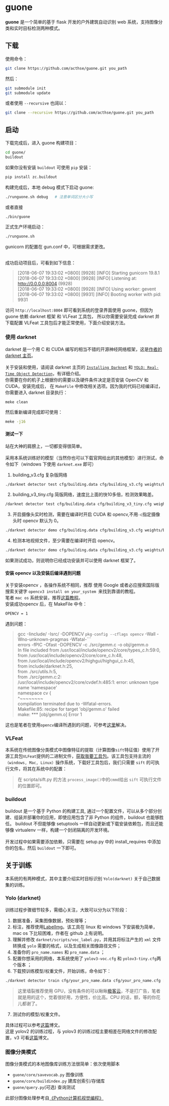 # guone 
**guone** 是一个简单的基于 flask 开发的户外建筑自动识别 web 系统，支持图像分类和实时目标检测两种模式。

## 下载
使用命令：
<br>
```sh
git clone https://github.com/acthse/guone.git you_path
```

然后：
<br>
```sh
git submodule init
git submodule update
```

或者使用 `--recursive` 也阔以：<br>
```sh
git clone --recursive https://github.com/acthse/guone.git you_path
```

## 启动
下载完成后，进入 guone 构建项目：<br>
```sh
cd guone/
buildout
```

如果你没有安装 `buildout` 可使用 `pip` 安装：<br>
```sh
pip install zc.buildout
```

构建完成后，本地 debug 模式下启动 guone:
```sh
./runguone.sh debug   # 注意单词区分大小写
```
或者直接
```sh
./bin/guone
```
正式生产环境启动：
```sh
./runguone.sh
```
gunicorn 的配置在 gun.conf 中，可根据需求更改。

<br>
成功启动项目后，可看到如下信息：<br>

> [2018-06-07 19:33:02 +0800] [9928] [INFO] Starting gunicorn 19.8.1<br>
> [2018-06-07 19:33:02 +0800] [9928] [INFO] Listening at: http://0.0.0.0:8004 (9928)<br>
> [2018-06-07 19:33:02 +0800] [9928] [INFO] Using worker: gevent<br>
> [2018-06-07 19:33:02 +0800] [9931] [INFO] Booting worker with pid: 9931<br>

访问 `http://localhost:8004` 即可看到系统的登录界面使用 guone，但因为 guone 依赖 darknet 框架 和 VLFeat 工具包，
所以你需要安装完成 darknet 并下载配置 VLFeat 工具包后才能正常使用，下面介绍安装方法。

### 使用 darknet 

darknet 是一个用 C 和 CUDA 编写的相当不错的开源神经网络框架，这是[作者的 darknet 主页](https://pjreddie.com/darknet/)。<br><br>
关于安装和使用，请阅读 darknet 主页的 [`Installing Darknet`](https://pjreddie.com/darknet/install/) 和 
[`YOLO: Real-Time Object Detection`](https://pjreddie.com/darknet/yolo/)，有详细介绍。<br>
你需要在你的机子上根据你的需要以及硬件条件决定是否安装 OpenCV  和 CUDA，安装完成后，
在 `MakeFile` 中修改相关选项。因为我的代码已经编译过，你需要进入 darknet 目录执行：<br>
```sh
meke clean
```

然后重新编译完成即可使用：<br>
```sh
meke -j16
```

#### 测试一下
站在大神的肩膀上，一切都变得很简单。<br><br>
采用本系统训练好的模型（当然你也可以下载官网给出的其他模型）进行测试，命令如下（windows 下使用 `darknet.exe` 即可）
1. building_v3.cfg 复杂版网络
```sh
./darknet detector test cfg/building.data cfg/building_v3.cfg weights/building_v3.weights test_image_path
```

2. building_v3_tiny.cfg 简版网络，速度比上面的快10多倍，检测效果略差。

```sh
/darknet detector test cfg/building.data cfg/building_v3_tiny.cfg weights/building_v3_tiny.weights  test_image_path
```

3. 开启摄像头实时检测，需要在编译时开启 CUDA 和 opencv,不用` -c `指定摄像头时 opencv 默认为 0。
```sh
./darknet detector demo cfg/building.data cfg/building_v3.cfg weights/building_v3.weights  [ -c <num> ]
```

4. 检测本地视频文件，至少需要在编译时开启 opencv。

```sh
./darknet detector demo cfg/building.data cfg/building_v3.cfg weights/building_v3.weights  test_video_file_path
```


如果测试成功，则说明你已经成功安装并可以使用 darknet 框架了。

#### 安装 opencv 以及安装后编译遇到问题
关于安装opencv ，各操作系统不相同，推荐 使用 Google 或者必应搜索国际版 搜索关键字 `opencv3 install on your_system `来找到靠谱的教程。<br>
笔者 `mac os` 系统安装，推荐[这篇教程](https://www.learnopencv.com/install-opencv3-on-macos/)。<br>
安装成功opencv 后，在 MakeFile 中令：
```sh
OPENCV = 1
```

遇到问题：

> gcc -Iinclude/ -Isrc/ -DOPENCV `pkg-config --cflags opencv`  -Wall -Wno-unknown-pragmas -Wfatal-```<br>
> errors -fPIC -Ofast -DOPENCV -c ./src/gemm.c -o obj/gemm.o<br>
> In file included from /usr/local/include/opencv2/core/types_c.h:59:0,<br>
>                  from /usr/local/include/opencv2/core/core_c.h:48,<br>
>                  from /usr/local/include/opencv2/highgui/highgui_c.h:45,<br>
>                  from include/darknet.h:25,<br>
>                  from ./src/utils.h:5,<br>
>                  from ./src/gemm.c:2:<br>
> /usr/local/include/opencv2/core/cvdef.h:485:1: error: unknown type name ‘namespace’<br>
> namespace cv {<br>
>    ^~~~~~~~~ <br>
> compilation terminated due to -Wfatal-errors.<br>
> Makefile:85: recipe for target 'obj/gemm.o' failed<br>
> make: *** [obj/gemm.o] Error 1
>


这也是笔者在使用`opencv`编译所遇到的问题，可参考[这里](https://github.com/pjreddie/darknet/issues/485)解决。

### VLFeat
本系统在传统图像分类模式中图像特征的提取（计算图像`sift`特征值）使用了开源工具包`VLFeat`提供的二进制文件，[获取我要工具包](http://www.vlfeat.org/)。该工具包支持主流的`（windows, Mac, Linux）`操作系统，下载好工具包后，我们只需要 `sift` 的可执行文件，将其在系统中的配置：
> 在 scripta/sift.py 的方法 `process_image()`中的`cmmd`给出 `sift`  可执行文件的位置即可。

### buildout
buildout 是一个基于 Python 的构建工具, 通过一个配置文件，可以从多个部分创建、组装并部署你的应用，即使应用包含了非 Python 的组件，buildout 也能够胜任。 buildout 不但能够像 setuptools 一样自动更新或下载安装依赖包，而且还能够像 virtualenv 一样，构建一个封闭隔离的开发环境。<br><br>
开发过程中如果需要添加依赖，只需要在 setup.py 中的 install_requires 中添加你的包名，然后 `buildout` 一下即可。

## 关于训练
本系统的有两种模式，其中主要介绍实时目标识别 `Yolo(darknet)` 关于自己数据集的训练。
### Yolo (darknet)
训练过程步骤细节较多，需细心关注，大致可以分为以下阶段：

1. 数据准备，采集图像数据，预处理等；
2. 标注，推荐使用[LabelImg](https://github.com/tzutalin/labelImg)。该工具在 linux  和 windows 下安装极为简单，mac os 下比较困难，作者在 github 上有说明。
3. 理解并修改 `darknet/scripts/voc_label.py`，并用其将标注产生的 `xml` 文件转换成 `yolo` 需要的格式，以及生成相关图像路径文件；
4. 准备你的 `pro_name.names` 和 `pro_name.data` ；
5. 配置你想采用的网络，本系统使用了 `yolov3-voc.cfg` 和 `yolov3-tiny.cfg`两个版本 ；
5. 下载预训练模型/权重文件，开始训练，命令如下：
```sh
./darknet detector train cfg/your_pro_name.data cfg/your_pro_name.cfg [预训练模型] [-gpus 0,1,2,3]
```

> 这里墙裂推荐使用 GPU，没有条件的可以瞅瞅[极客云](http://www.jikecloud.net/)，不是打广告，笔者就是用的这个，觉着很好用，方便性，价比高。CPU 的话，额，等的你花儿都谢了。<br>

 7. 测试你的模型/权重文件。

具体过程可以参考[这篇](https://www.cnblogs.com/antflow/p/7350274.html)博文。<br>
这是 yolov2 的训练过程，与 yolov3 的训练过程主要相差在网络文件的修改配置，v3 可看[这篇](https://blog.csdn.net/lilai619/article/details/79695109)博文。
### 图像分类模式
图像分类模式的本地图像库训练方法很简单：依次使用脚本<br>
 - `guone/core/savevocab.py`         图像训练<br>
 - `guone/core/buildindex.py`       建库创索引/存储库<br>
 - `guone/query.py`(可选)       查询测试<br>

此部分图像处理参考自[《Python计算机视觉编程》](http://yongyuan.name/pcvwithpython/)
